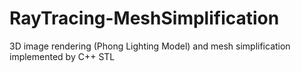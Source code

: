 # RayTracing-MeshSimplification
3D image rendering (Phong Lighting Model) and mesh simplification implemented by C++ STL
